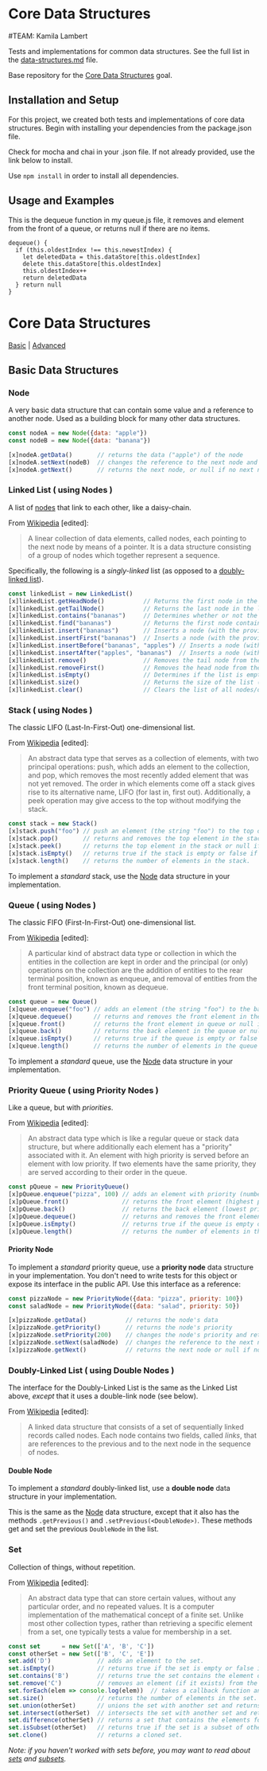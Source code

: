 # Core Data Structures
#TEAM: Kamila Lambert

Tests and implementations for common data structures. See the full list in the [data-structures.md](data-structures.md) file.

Base repository for the [Core Data Structures](http://jsdev.learnersguild.org/goals/128) goal.

## Installation and Setup

For this project, we created both tests and implementations of core data structures. Begin with installing your dependencies from the package.json file.

Check for mocha and chai in your .json file. If not already provided, use the link below to install.

[jsdoc]: http://usejsdoc.org/
[npm]: https://www.npmjs.com/
[npm-documentation]: https://www.npmjs.com/package/documentation
[babel]: https://babeljs.io/blog/2015/10/31/setting-up-babel-6
[mocha]: https://semaphoreci.com/community/tutorials/getting-started-with-node-js-and-mocha

Use `npm install` in order to install all dependencies.

## Usage and Examples

This is the dequeue function in my queue.js file, it removes and element from the front of a queue, or returns null if there are no items.

```
dequeue() {
  if (this.oldestIndex !== this.newestIndex) {
    let deletedData = this.dataStore[this.oldestIndex]
    delete this.dataStore[this.oldestIndex]
    this.oldestIndex++
    return deletedData
  } return null
}
```

# Core Data Structures

[Basic](#basic-data-structures) | [Advanced](#advanced-data-structures)

## Basic Data Structures

### Node

A very basic data structure that can contain some value and a reference to another node. Used as a building block for many other data structures.

```javascript
const nodeA = new Node({data: "apple"})
const nodeB = new Node({data: "banana"})

[x]nodeA.getData()       // returns the data ("apple") of the node
[x]nodeA.setNext(nodeB)  // changes the reference to the next node and returns the original node
[x]nodeA.getNext()       // returns the next node, or null if no next node
```

### Linked List ( using Nodes )

A list of [nodes](#node) that link to each other, like a daisy-chain.

From [Wikipedia](https://en.wikipedia.org/wiki/Linked_list) [edited]:

> A linear collection of data elements, called nodes, each pointing to the next node by means of a pointer. It is a data structure consisting of a group of nodes which together represent a sequence.

Specifically, the following is a _singly-linked_ list (as opposed to a [doubly-linked list](#doubly-linked-list-using-double-nodes)).

```javascript
const linkedList = new LinkedList()
[x]linkedList.getHeadNode()           // Returns the first node in the list
[x]linkedList.getTailNode()           // Returns the last node in the list
[x]linkedList.contains("bananas")     // Determines whether or not the list contains the provided data
[x]linkedList.find("bananas")         // Returns the first node containing the provided data, or -1 if not found
[x]linkedList.insert("bananas")       // Inserts a node (with the provided data) to the tail of the list
[x]linkedList.insertFirst("bananas")  // Inserts a node (with the provided data) to the head of the list
[x]linkedList.insertBefore("bananas", "apples") // Inserts a node (with data "apples") before the first node containing "bananas"
[x]linkedList.insertAfter("apples", "bananas")  // Inserts a node (with data "bananas") after the first node containing "apples"
[x]linkedList.remove()                // Removes the tail node from the list
[x]linkedList.removeFirst()           // Removes the head node from the list
[x]linkedList.isEmpty()               // Determines if the list is empty or not
[x]linkedList.size()                  // Returns the size of the list (number of nodes)
[x]linkedList.clear()                 // Clears the list of all nodes/data
```

### Stack ( using Nodes )

The classic LIFO (Last-In-First-Out) one-dimensional list.

From [Wikipedia](https://en.wikipedia.org/wiki/Stack_(abstract_data_type)) [edited]:

> An abstract data type that serves as a collection of elements, with two principal operations: push, which adds an element to the collection, and pop, which removes the most recently added element that was not yet removed. The order in which elements come off a stack gives rise to its alternative name, LIFO (for last in, first out). Additionally, a peek operation may give access to the top without modifying the stack.

```javascript
const stack = new Stack()
[x]stack.push("foo") // push an element (the string "foo") to the top of the stack.
[x]stack.pop()       // returns and removes the top element in the stack or null if the stack is empty.
[x]stack.peek()      // returns the top element in the stack or null if the stack is empty.
[x]stack.isEmpty()   // returns true if the stack is empty or false if not.
[x]stack.length()    // returns the number of elements in the stack.
```

To implement a _standard_ stack, use the [Node](#node) data structure in your implementation.

### Queue ( using Nodes )

The classic FIFO (First-In-First-Out) one-dimensional list.

From [Wikipedia](https://en.wikipedia.org/wiki/Queue_(abstract_data_type)) [edited]:

> A particular kind of abstract data type or collection in which the entities in the collection are kept in order and the principal (or only) operations on the collection are the addition of entities to the rear terminal position, known as enqueue, and removal of entities from the front terminal position, known as dequeue.

```javascript
const queue = new Queue()
[x]queue.enqueue("foo") // adds an element (the string "foo") to the back of the queue.
[x]queue.dequeue()      // returns and removes the front element in the queue or null if the queue is empty.
[x]queue.front()        // returns the front element in queue or null if the queue is empty.
[x]queue.back()         // returns the back element in the queue or null if the queue is empty.
[x]queue.isEmpty()      // returns true if the queue is empty or false if not.
[x]queue.length()       // returns the number of elements in the queue
```

To implement a _standard_ queue, use the [Node](#node) data structure in your implementation.

### Priority Queue ( using Priority Nodes )

Like a queue, but with _priorities_.

From [Wikipedia](https://en.wikipedia.org/wiki/Priority_queue) [edited]:

> An abstract data type which is like a regular queue or stack data structure, but where additionally each element has a "priority" associated with it. An element with high priority is served before an element with low priority. If two elements have the same priority, they are served according to their order in the queue.

```javascript
const pQueue = new PriorityQueue()
[x]pQueue.enqueue("pizza", 100) // adds an element with priority (number) to the back of the queue.
[x]pQueue.front()               // returns the front element (highest priority) in the queue or null if the queue is empty.
[x]pQueue.back()                // returns the back element (lowest priority) in the queue or null if the queue is empty.
[x]pQueue.dequeue()             // returns and removes the front element (highest priority) in the queue or null if the queue is empty.
[x]pQueue.isEmpty()             // returns true if the queue is empty or false if not.
[x]pQueue.length()              // returns the number of elements in the queue.
```

#### Priority Node

To implement a _standard_ priority queue, use a **priority node** data structure in your implementation. You don't need to write tests for this object or expose its interface in the public API. Use this interface as a reference:

```javascript
const pizzaNode = new PriorityNode({data: "pizza", priority: 100})
const saladNode = new PriorityNode({data: "salad", priority: 50})

[x]pizzaNode.getData()           // returns the node's data
[x]pizzaNode.getPriority()       // returns the node's priority
[x]pizzaNode.setPriority(200)    // changes the node's priority and returns the node
[x]pizzaNode.setNext(saladNode)  // changes the reference to the next node and returns the original node
[x]pizzaNode.getNext()           // returns the next node or null if none
```

### Doubly-Linked List ( using Double Nodes )

The interface for the Doubly-Linked List is the same as the Linked List above, _except_ that it uses a double-link node (see below).

From [Wikipedia](https://en.wikipedia.org/wiki/Doubly_linked_list) [edited]:

> A linked data structure that consists of a set of sequentially linked records called nodes. Each node contains two fields, called _links_, that are references to the previous and to the next node in the sequence of nodes.

#### Double Node

To implement a _standard_ doubly-linked list, use a **double node** data structure in your implementation.

This is the same as the [Node](#node) data structure, except that it also has the methods `.getPrevious()` and `.setPrevious(<DoubleNode>)`. These methods get and set the previous `DoubleNode` in the list.

### Set

Collection of things, without repetition.

From [Wikipedia](https://en.wikipedia.org/wiki/Set_(abstract_data_type)) [edited]:

> An abstract data type that can store certain values, without any particular order, and no repeated values. It is a computer implementation of the mathematical concept of a finite set. Unlike most other collection types, rather than retrieving a specific element from a set, one typically tests a value for membership in a set.

```javascript
const set      = new Set(['A', 'B', 'C'])
const otherSet = new Set(['B', 'C', 'E'])
set.add('D')             // adds an element to the set.
set.isEmpty()            // returns true if the set is empty or false if not.
set.contains('B')        // returns true the set contains the element or false if not.
set.remove('C')          // removes an element (if it exists) from the set.
set.forEach(elem => console.log(elem))  // takes a callback function and passes it each element in sequence.
set.size()               // returns the number of elements in the set.
set.union(otherSet)      // unions the set with another set and returns the resulting set.
set.intersect(otherSet)  // intersects the set with another set and returns the resulting set.
set.difference(otherSet) // returns a set that contains the elements found in the set but not in otherSet.
set.isSubset(otherSet)   // returns true if the set is a subset of otherSet or false if not.
set.clone()              // returns a cloned set.
```

_Note: if you haven't worked with sets before, you may want to read about [sets](https://www.mathsisfun.com/sets/sets-introduction.html) and [subsets](https://www.mathsisfun.com/activity/subsets.html)._
